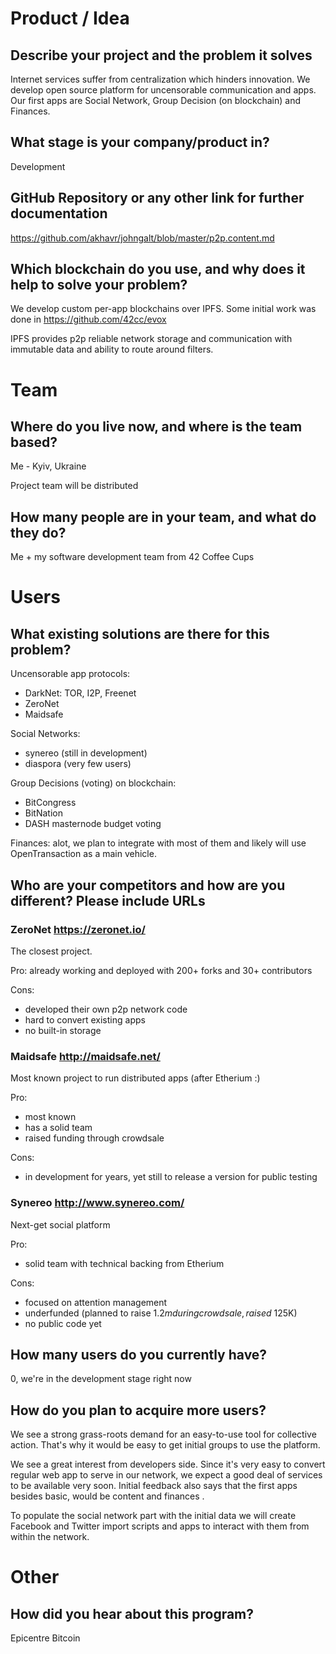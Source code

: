 # Product / Idea


## Describe your project and the problem it solves

Internet services suffer from centralization which hinders innovation.
We develop open source platform for uncensorable communication and
apps.  Our first apps are Social Network, Group Decision (on
blockchain) and Finances.

## What stage is your company/product in?

Development

## GitHub Repository or any other link for further documentation

https://github.com/akhavr/johngalt/blob/master/p2p.content.md

## Which blockchain do you use, and why does it help to solve your problem?

We develop custom per-app blockchains over  IPFS. Some initial work was done in
https://github.com/42cc/evox

IPFS provides p2p reliable network storage and communication with
immutable data and ability to route around filters.

# Team

## Where do you live now, and where is the team based?

Me - Kyiv, Ukraine

Project team will be distributed

## How many people are in your team, and what do they do?

Me + my software development team from 42 Coffee Cups


# Users

## What existing solutions are there for this problem?

Uncensorable app protocols:

* DarkNet:  TOR, I2P, Freenet
* ZeroNet
* Maidsafe

Social Networks: 

* synereo (still in development)
* diaspora (very few users)

Group Decisions (voting) on blockchain:

* BitCongress
* BitNation
* DASH masternode budget voting

Finances: alot, we plan to integrate with most of them and likely will
use OpenTransaction as a main vehicle.

## Who are your competitors and how are you different? Please include URLs

### ZeroNet https://zeronet.io/

The closest project.

Pro: already working and deployed with 200+ forks and 30+ contributors

Cons: 

* developed their own p2p network code
* hard to convert existing apps
* no built-in storage

### Maidsafe http://maidsafe.net/

Most known project to run distributed apps (after Etherium :)

Pro: 

* most known
* has a solid team
* raised funding through crowdsale

Cons:

* in development for years, yet still to release a version for public testing

### Synereo  http://www.synereo.com/

Next-get social platform

Pro:

* solid team with technical backing from Etherium 

Cons:

* focused on attention management
* underfunded (planned to raise $1.2m during crowdsale, raised ~$125K)
* no public code yet

## How many users do you currently have?

0, we're in the development stage right now

## How do you plan to acquire more users?

We see a strong grass-roots demand for an easy-to-use tool for
collective action.  That's why it would be easy to get initial groups
to use the platform. 

We see a great interest from developers side.  Since it's very easy to
convert regular web app to serve in our network, we expect a good deal
of services to be available very soon.  Initial feedback also says
that the first apps besides basic, would be content and finances .

To populate the social network part with the initial data we will
create Facebook and Twitter import scripts and apps to interact with
them from within the network.

# Other

## How did you hear about this program?

Epicentre Bitcoin
